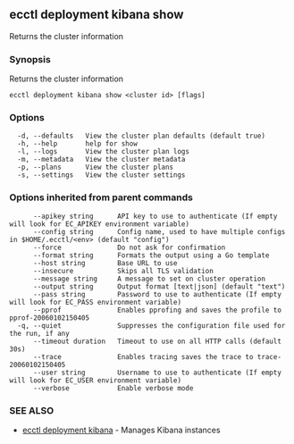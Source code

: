 ## ecctl deployment kibana show

Returns the cluster information

### Synopsis

Returns the cluster information

```
ecctl deployment kibana show <cluster id> [flags]
```

### Options

```
  -d, --defaults   View the cluster plan defaults (default true)
  -h, --help       help for show
  -l, --logs       View the cluster plan logs
  -m, --metadata   View the cluster metadata
  -p, --plans      View the cluster plans
  -s, --settings   View the cluster settings
```

### Options inherited from parent commands

```
      --apikey string      API key to use to authenticate (If empty will look for EC_APIKEY environment variable)
      --config string      Config name, used to have multiple configs in $HOME/.ecctl/<env> (default "config")
      --force              Do not ask for confirmation
      --format string      Formats the output using a Go template
      --host string        Base URL to use
      --insecure           Skips all TLS validation
      --message string     A message to set on cluster operation
      --output string      Output format [text|json] (default "text")
      --pass string        Password to use to authenticate (If empty will look for EC_PASS environment variable)
      --pprof              Enables pprofing and saves the profile to pprof-20060102150405
  -q, --quiet              Suppresses the configuration file used for the run, if any
      --timeout duration   Timeout to use on all HTTP calls (default 30s)
      --trace              Enables tracing saves the trace to trace-20060102150405
      --user string        Username to use to authenticate (If empty will look for EC_USER environment variable)
      --verbose            Enable verbose mode
```

### SEE ALSO

* [ecctl deployment kibana](ecctl_deployment_kibana.md)	 - Manages Kibana instances

